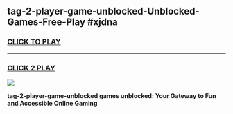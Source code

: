 
## tag-2-player-game-unblocked-Unblocked-Games-Free-Play #xjdna
<h3>
<a href="https://us.freeplayer.one?title=tag-2-player-game-unblocked&ref=9M">CLICK TO PLAY</a></h3>
<hr>

<h3>
<a href="https://us.freeplayer.one?title=tag-2-player-game-unblocked&ref=9M">CLICK 2 PLAY</a>
  
</h3>

<a href="https://us.freeplayer.one?title=tag-2-player-game-unblocked&ref=9M"><img src="https://clearcache.store/games.png"></a>


**tag-2-player-game-unblocked games unblocked: Your Gateway to Fun and Accessible Online Gaming**
